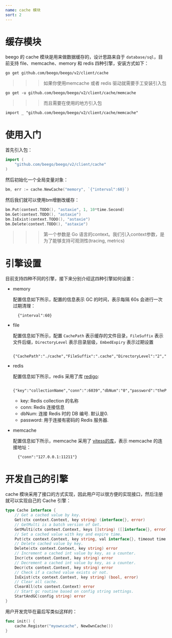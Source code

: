 ```yaml
---
name: cache 模块
sort: 2
---
```


# 缓存模块

beego 的 cache 模块是用来做数据缓存的，设计思路来自于 `database/sql`，目前支持 file、memcache、memory 和 redis 四种引擎，安装方式如下：

	go get github.com/beego/beego/v2/client/cache

>>>如果你使用memcache 或者 redis 驱动就需要手工安装引入包

	go get -u github.com/beego/beego/v2/client/cache/memcache

>>>而且需要在使用的地方引入包

    import _ "github.com/beego/beego/v2/client/cache/memcache"
    
# 使用入门

首先引入包：

```go
import (
	"github.com/beego/beego/v2/client/cache"
)
```

然后初始化一个全局变量对象：

```go
bm, err := cache.NewCache("memory", `{"interval":60}`)
```

然后我们就可以使用bm增删改缓存：

```go
bm.Put(context.TODO(), "astaxie", 1, 10*time.Second)
bm.Get(context.TODO(), "astaxie")
bm.IsExist(context.TODO(), "astaxie")
bm.Delete(context.TODO(), "astaxie")
```

>>> 第一个参数是 Go 语言的context。我们引入context参数，是为了能够支持可观测性(tracing, metrics)

# 引擎设置

目前支持四种不同的引擎，接下来分别介绍这四种引擎如何设置：

- memory

	配置信息如下所示，配置的信息表示 GC 的时间，表示每隔 60s 会进行一次过期清理：

		{"interval":60}
- file

	配置信息如下所示，配置 `CachePath` 表示缓存的文件目录，`FileSuffix` 表示文件后缀，`DirectoryLevel` 表示目录层级，`EmbedExpiry` 表示过期设置

		{"CachePath":"./cache","FileSuffix":".cache","DirectoryLevel":"2","EmbedExpiry":"120"}

- redis

	配置信息如下所示，redis 采用了库 [redigo](https://github.com/garyburd/redigo/tree/master/redis):

		{"key":"collectionName","conn":":6039","dbNum":"0","password":"thePassWord"}

	* key: Redis collection 的名称
	* conn: Redis 连接信息
	* dbNum: 连接 Redis 时的 DB 编号. 默认是0.
	* password: 用于连接有密码的 Redis 服务器.


- memcache

	配置信息如下所示，memcache 采用了 [vitess的库](https://github.com/youtube/vitess/tree/master/go/memcache)，表示 memcache 的连接地址：

		{"conn":"127.0.0.1:11211"}

# 开发自己的引擎

cache 模块采用了接口的方式实现，因此用户可以很方便的实现接口，然后注册就可以实现自己的 Cache 引擎：

```go
type Cache interface {
	// Get a cached value by key.
	Get(ctx context.Context, key string) (interface{}, error)
	// GetMulti is a batch version of Get.
	GetMulti(ctx context.Context, keys []string) ([]interface{}, error)
	// Set a cached value with key and expire time.
	Put(ctx context.Context, key string, val interface{}, timeout time.Duration) error
	// Delete cached value by key.
	Delete(ctx context.Context, key string) error
	// Increment a cached int value by key, as a counter.
	Incr(ctx context.Context, key string) error
	// Decrement a cached int value by key, as a counter.
	Decr(ctx context.Context, key string) error
	// Check if a cached value exists or not.
	IsExist(ctx context.Context, key string) (bool, error)
	// Clear all cache.
	ClearAll(ctx context.Context) error
	// Start gc routine based on config string settings.
	StartAndGC(config string) error
}
```

用户开发完毕在最后写类似这样的：

```go
func init() {
	cache.Register("myowncache", NewOwnCache())
}
```
